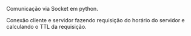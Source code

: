 Comunicação via Socket em python.

Conexão cliente e servidor fazendo requisição do horário do servidor e calculando o TTL da requisição.
